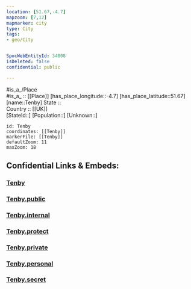 ```yaml
---
location: [51.67,-4.7] 
mapzoom: [7,12] 
mapmarker: city 
type: City
tags:
- geo/City


SpocWebEntityId: 34808
isDeleted: false
confidential: public

---
```

#is_a_/Place  
#is_a_ :: [[Place]] 
[has_place_longitude::-4.7] 
[has_place_latitude::51.67] 
[name::Tenby] 
State ::  
Country :: [[UK]]  
[StateId::] 
[Population::] 
[Unknown::] 


```leaflet
id: Tenby
coordinates: [[Tenby]] 
markerFile: [[Tenby]] 
defaultZoom: 11 
maxZoom: 18
```


## Confidential Links & Embeds: 

### [Tenby](/_Standards/Earth/Continent/Europe/Europe~North/UK/Wales/counties~Wales/Pembrokeshire/cities~Pembrokeshire/Tenby.md) 

### [Tenby.public](/_public/Earth/Continent/Europe/Europe~North/UK/Wales/counties~Wales/Pembrokeshire/cities~Pembrokeshire/Tenby.public.md) 

### [Tenby.internal](/_internal/Earth/Continent/Europe/Europe~North/UK/Wales/counties~Wales/Pembrokeshire/cities~Pembrokeshire/Tenby.internal.md) 

### [Tenby.protect](/_protect/Earth/Continent/Europe/Europe~North/UK/Wales/counties~Wales/Pembrokeshire/cities~Pembrokeshire/Tenby.protect.md) 

### [Tenby.private](/_private/Earth/Continent/Europe/Europe~North/UK/Wales/counties~Wales/Pembrokeshire/cities~Pembrokeshire/Tenby.private.md) 

### [Tenby.personal](/_personal/Earth/Continent/Europe/Europe~North/UK/Wales/counties~Wales/Pembrokeshire/cities~Pembrokeshire/Tenby.personal.md) 

### [Tenby.secret](/_secret/Earth/Continent/Europe/Europe~North/UK/Wales/counties~Wales/Pembrokeshire/cities~Pembrokeshire/Tenby.secret.md)

